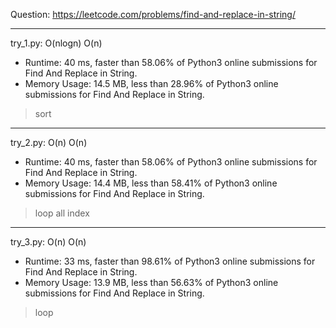 Question: https://leetcode.com/problems/find-and-replace-in-string/

---

try_1.py: O(nlogn) O(n)

* Runtime: 40 ms, faster than 58.06% of Python3 online submissions for Find And Replace in String.
* Memory Usage: 14.5 MB, less than 28.96% of Python3 online submissions for Find And Replace in String.

> sort

---

try_2.py: O(n) O(n)

* Runtime: 40 ms, faster than 58.06% of Python3 online submissions for Find And Replace in String.
* Memory Usage: 14.4 MB, less than 58.41% of Python3 online submissions for Find And Replace in String.

> loop all index

---

try_3.py: O(n) O(n)

* Runtime: 33 ms, faster than 98.61% of Python3 online submissions for Find And Replace in String.
* Memory Usage: 13.9 MB, less than 56.63% of Python3 online submissions for Find And Replace in String.

> loop
